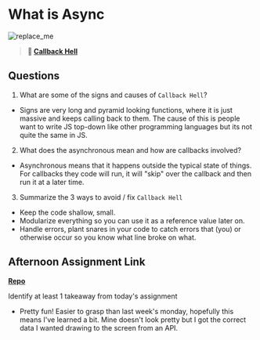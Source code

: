 # What is Async

![replace_me](https://codeworks.blob.core.windows.net/public/assets/img/illustrations/placeholder.svg)

> **📖 [Callback Hell](https://codeworksacademy.com/fs-student-guide/resources/wk4/01-Callbacks)**

## Questions

1. What are some of the signs and causes of `Callback Hell`?

- Signs are very long and pyramid looking functions, where it is just massive and keeps calling back to them. The cause of this is people want to write JS top-down like other programming languages but its not quite the same in JS.

2. What does the asynchronous mean and how are callbacks involved?

- Asynchronous means that it happens outside the typical state of things. For callbacks they code will run, it will "skip" over the callback and then run it at a later time.

3. Summarize the 3 ways to avoid / fix `Callback Hell`

- Keep the code shallow, small.
- Modularize everything so you can use it as a reference value later on. 
- Handle errors, plant snares in your code to catch errors that (you) or otherwise occur so you know what line broke on what.

## Afternoon Assignment Link

**[Repo](https://github.com/HawkesJ02/trivia)**

Identify at least 1 takeaway from today's assignment

- Pretty fun! Easier to grasp than last week's monday, hopefully this means I've learned a bit. Mine doesn't look pretty but I got the correct data I wanted drawing to the screen from an API.
